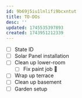 ```yaml
---
id: 9b69j5iu1lnlifi9bcxntut
title: TO-DOs
desc: ''
updated: 1745535397893
created: 1743951212339
---
```

- [ ] State ID 
- [ ] Solar Panel installation
- [ ] Clean up lower-room
    - [ ] Fix paint job  🎨
- [ ] Wrap up terrace
- [ ] Clean up basement
- [ ] Garden setup